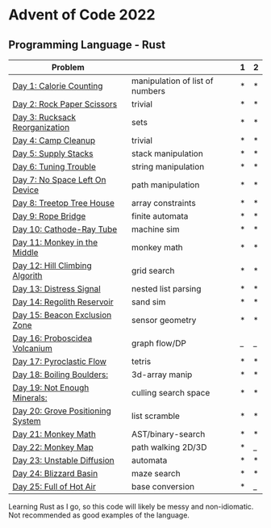 # Advent of Code 2022

## Programming Language - Rust



| Problem |  | 1 | 2 |
| --- | --- |---|---|
| [Day 1: Calorie Counting](https://adventofcode.com/2022/day/1) | manipulation of list of numbers | * | * |
| [Day 2: Rock Paper Scissors ](https://adventofcode.com/2022/day/2)| trivial  | * | * |
| [Day 3: Rucksack Reorganization ](https://adventofcode.com/2022/day/3)| sets  | * | * |
| [Day 4: Camp Cleanup](https://adventofcode.com/2022/day/4)  | trivial | * | * |
| [Day 5: Supply Stacks](https://adventofcode.com/2022/day/5)  | stack manipulation | * | * |
| [Day 6: Tuning Trouble](https://adventofcode.com/2022/day/6)  | string manipulation  | * | * |
| [Day 7: No Space Left On Device](https://adventofcode.com/2022/day/7)  | path manipulation  | * | * |
| [Day 8: Treetop Tree House ](https://adventofcode.com/2022/day/8)  | array constraints | * | * | 
| [Day 9: Rope Bridge  ](https://adventofcode.com/2022/day/9)  | finite automata | * | * |
| [Day 10: Cathode-Ray Tube](https://adventofcode.com/2022/day/10)  | machine sim | * | * |
| [Day 11: Monkey in the Middle](https://adventofcode.com/2022/day/11)  | monkey math | * | * |
| [Day 12: Hill Climbing Algorith ](https://adventofcode.com/2022/day/12)  | grid search  | * | * |
| [Day 13: Distress Signal ](https://adventofcode.com/2022/day/13)  | nested list parsing | * | * |
| [Day 14: Regolith Reservoir](https://adventofcode.com/2022/day/14)  | sand sim  | * | * |
| [Day 15: Beacon Exclusion Zone ](https://adventofcode.com/2022/day/15)  | sensor geometry | * | * |
| [Day 16: Proboscidea Volcanium](https://adventofcode.com/2022/day/16)  | graph flow/DP | _ | _ |
| [Day 17: Pyroclastic Flow ](https://adventofcode.com/2022/day/17)  | tetris | * | * |
| [Day 18: Boiling Boulders: ](https://adventofcode.com/2022/day/18)  | 3d-array manip | * | * |
| [Day 19: Not Enough Minerals: ](https://adventofcode.com/2022/day/19)  | culling search space | * | * |
| [Day 20: Grove Positioning System ](https://adventofcode.com/2022/day/20)  | list scramble | * | * |
| [Day 21: Monkey Math  ](https://adventofcode.com/2022/day/21)  | AST/binary-search | * | * |
| [Day 22: Monkey Map ](https://adventofcode.com/2022/day/22)  | path walking 2D/3D | * | _ |
| [Day 23: Unstable Diffusion ](https://adventofcode.com/2022/day/23)  | automata | * | * |
| [Day 24: Blizzard Basin  ](https://adventofcode.com/2022/day/24)  | maze search  | * | * |
| [Day 25: Full of Hot Air](https://adventofcode.com/2022/day/25)  | base conversion | * | _ |

Learning Rust as I go, so this code will likely be messy and non-idiomatic. Not recommended as good examples of the language.
